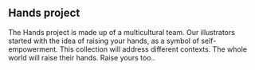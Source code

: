 ## Hands project

The Hands project is made up of a multicultural team. Our illustrators started with the idea of raising your hands, as a symbol of self-empowerment. This collection will address different contexts. The whole world will raise their hands. Raise yours too..
